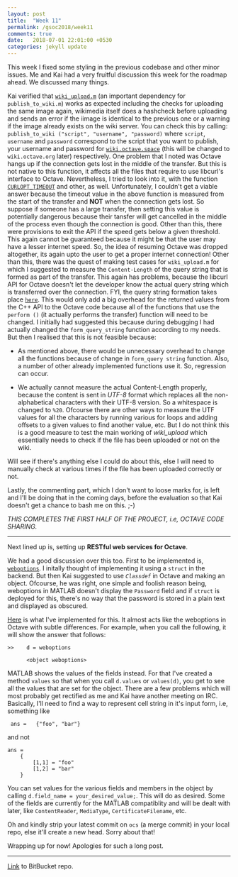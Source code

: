 ```yaml
---
layout: post
title:  "Week 11"
permalink: /gsoc2018/week11
comments: true
date:   2018-07-01 22:01:00 +0530
categories: jekyll update
---
```


This week I fixed some styling in the previous codebase and other minor issues. Me and Kai had a very fruitful discussion this week for the roadmap ahead. We discussed many things.

Kai verified that [`wiki_upload.m`](https://bitbucket.org/me_ydv_5/octave/src/default/scripts/miscellaneous/wiki_upload.m) (an important dependency for `publish_to_wiki.m`) works as expected including the checks for uploading the same image again, wikimedia itself does a hashcheck before uploading and sends an error if the iimage is identical to the previous one or a warning if the image already exists on the wiki server. You can check this by calling: `publish_to_wiki ("script", "username", "password)` where `script`, `username` and `password` correspond to the script that you want to publish, your username and password for [`wiki.octave.space`](https://wiki.octave.org) (this will be changed to `wiki.octave.org` later) respectively. One problem that I noted was Octave hangs up if the connection gets lost in the middle of the transfer. But this is not native to this function, it affects all the files that require to use libcurl's interface to Octave. Nevertheless, I tried to look into it, with the function [`CURLOPT_TIMEOUT`](https://curl.haxx.se/libcurl/c/CURLOPT_TIMEOUT.html) and other, as well. Unfortunately, I couldn't get a viable answer because the timeout value in the above function is measured from the start of the transfer and **NOT** when the connection gets lost. So suppose if someone has a large transfer, then setting this value is potentially dangerous because their tansfer will get cancelled in the middle of the process even though the connection is good. Other than this, there were provisions to exit the API if the speed gets below a given threshold. This again cannot be guaranteed because it might be that the user may have a lesser internet speed. So, the idea of resuming Octave was dropped altogether, its again upto the user to get a proper internet connection! Other than this, there was the quest of making test cases for `wiki_upload.m` for which I suggested to measure the `Content-Length` of the query string that is formed as part of the transfer. This again has problems, because the libcurl API for Octave doesn't let the developer know the actual query string which is transferred over the connection. FYI, the query string formation takes place [`here`](https://hg.savannah.gnu.org/hgweb/octave/file/7dad5fa7e88e/liboctave/util/url-transfer.cc#l743). This would only add a big overhead for the returned values from the C++ API to the Octave code because all of the functions that use the `perform ()` (it actually performs the transfer) function will need to be changed. I initially had suggested this because during debugging I had actually changed the `form_query_string` function according to my needs. But then I realised that this is not feasible because:

*   As mentioned above, there would be unnecessary overhead to change all the functions because of change in `form_query string` function. Also, a number of other already implemented functions use it. So, regression can occur.

*   We actually cannot measure the actual Content-Length properly, because the content is sent in *UTF-8* format which replaces all the non-alphabetical characters with their UTF-8 version. So a whitespace is changed to `%20`. Ofcourse there are other ways to measure the UTF values for all the characters by running various for loops and adding offsets to a given values to find another value, etc. But I do not think this is a good measure to test the main working of *wiki_upload* which essentially needs to check if the file has been uploaded or not on the wiki.

Will see if there's anything else I could do about this, else I will need to manually check at various times if the file has been uploaded correctly or not.

Lastly, the commenting part, which I don't want to loose marks for, is left and I'll be doing that in the coming days, before the evaluation so that Kai doesn't get a chance to bash me on this. ;-)

*THIS COMPLETES THE FIRST HALF OF THE PROJECT, i.e, OCTAVE CODE SHARING.*

****

Next lined up is, setting up **RESTful web services for Octave**.

We had a good discussion over this too. First to be implemented is, [`weboptions`](https://in.mathworks.com/help/matlab/ref/weboptions.html). I initally thought of implementing it using a `struct` in the backend. But then Kai suggested to use *`Classdef`* in Octave and making an object. Ofcourse, he was right, one simple and foolish reason being, weboptions in MATLAB doesn't display the `Password` field and if `struct` is deployed for this, there's no way that the password is stored in a plain text and displayed as obscured. 

[Here](https://bitbucket.org/me_ydv_5/octave/src/default/scripts/miscellaneous/weboptions.m) is what I've implemented for this. It almost acts like the weboptions in Octave with subtle differences. For example, when you call the following, it will show the answer that follows:
```text
>>    d = weboptions

      <object weboptions>
```
MATLAB shows the values of the fields instead. For that I've created a method `values` so that when you call `d.values` or `values(d)`, you get to see all the values that are set for the object. There are a few problems which will most probably get rectified as me and Kai have another meeting on IRC. Basically, I'll need to find a way to represent cell string in it's input form, i.e, something like
```
 ans =   {"foo", "bar"}
```

and not
```
ans =
    {
        [1,1] = "foo"
        [1,2] = "bar"
    }
```
You can set values for the various fields and members in the object by calling `d.field_name = your_desired_value;`. This will do as desired. Some of the fields are currently for the MATLAB compatiblity and will be dealt with later, like `ContentReader`, `MediaType`, `CertificateFilename`, etc.

Oh and kindly strip your latest commit on `ocs` (a merge commit) in your local repo, else it'll create a new head. Sorry about that!

Wrapping up for now! Apologies for such a long post.

****

[Link](https://bitbucket.org/me_ydv_5/octave/commits/branch/ocs) to BitBucket repo.
